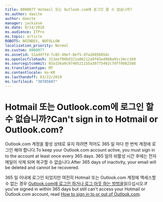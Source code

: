 ```yaml
---
title: 8000077 Hotmail 또는 Outlook.com에 로그인 할 수 없습니까?
ms.author: daeite
author: daeite
manager: jackiesm
ms.date: 9/14/2018
ms.audience: ITPro
ms.topic: article
ROBOTS: NOINDEX, NOFOLLOW
localization_priority: Normal
ms.custom: 8000077
ms.assetid: 51addffd-7c85-49ef-8ef5-dfa2605605dc
ms.openlocfilehash: 313eef09bd321a06212a9f03ed988a91c34cc169
ms.sourcegitcommit: 03a156a9c9740521155a30775492c7dff0982588
ms.translationtype: MT
ms.contentlocale: ko-KR
ms.lasthandoff: 03/22/2019
ms.locfileid: "30785607"
---
```

# <a name="cant-sign-in-to-hotmail-or-outlookcom"></a><span data-ttu-id="957a8-102">Hotmail 또는 Outlook.com에 로그인 할 수 없습니까?</span><span class="sxs-lookup"><span data-stu-id="957a8-102">Can't sign in to Hotmail or Outlook.com?</span></span>

<span data-ttu-id="957a8-103">Outlook.com 계정을 활성 상태로 유지 하려면 적어도 365 일 마다 한 번씩 계정에 로그인 해야 합니다.</span><span class="sxs-lookup"><span data-stu-id="957a8-103">To keep your Outlook.com account active, you must sign in to the account at least once every 365 days.</span></span> <span data-ttu-id="957a8-104">365 일의 비활성 시간 후에는 전자 메일이 삭제 되며 복구할 수 없습니다.</span><span class="sxs-lookup"><span data-stu-id="957a8-104">After 365 days of inactivity, your email will be deleted and cannot be recovered.</span></span>
  
<span data-ttu-id="957a8-105">365 일 이내에 로그인 되었지만 여전히 Hotmail 또는 Outlook.com 계정에 액세스할 수 없는 경우 [Outlook.com에 로그인 하거나 로그 아웃 하는 방법을](https://go.microsoft.com/fwlink/?linkid=2005840&amp;clcid=0x409)읽으십시오.</span><span class="sxs-lookup"><span data-stu-id="957a8-105">If you've signed in within 365 days but still can't access your Hotmail or Outlook.com account, read [How to sign in to or out of Outlook.com](https://go.microsoft.com/fwlink/?linkid=2005840&amp;clcid=0x409).</span></span>
  

